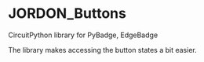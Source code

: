 # JORDON_Buttons
CircuitPython library for PyBadge, EdgeBadge

The library makes accessing the button states a bit easier.

